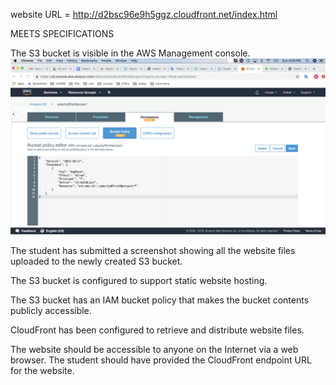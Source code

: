 website URL = http://d2bsc96e9h5ggz.cloudfront.net/index.html

MEETS SPECIFICATIONS

The S3 bucket is visible in the AWS Management console.
![Screenshot](s3%20bucket%20policy.png)

The student has submitted a screenshot showing all the website files uploaded to the newly created S3 bucket.

The S3 bucket is configured to support static website hosting.

The S3 bucket has an IAM bucket policy that makes the bucket contents publicly accessible.

CloudFront has been configured to retrieve and distribute website files.

The website should be accessible to anyone on the Internet via a web browser. The student should have provided the CloudFront endpoint URL for the website.

